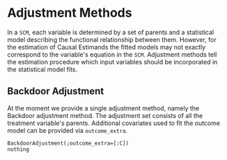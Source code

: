 # Adjustment Methods

In a `SCM`, each variable is determined by a set of parents and a statistical model describing the functional relationship between them. However, for the estimation of Causal Estimands the fitted models may not exactly correspond to the variable's equation in the `SCM`. Adjustment methods tell the estimation procedure which input variables should be incorporated in the statistical model fits.

## Backdoor Adjustment

At the moment we provide a single adjustment method, namely the Backdoor adjustment method. The adjustment set consists of all the treatment variable's parents. Additional covariates used to fit the outcome model can be provided via `outcome_extra`.

```@example
BackdoorAdjustment(;outcome_extra=[:C])
nothing
```
